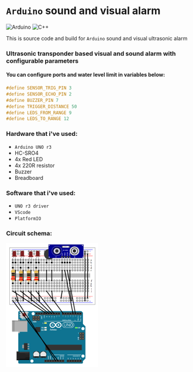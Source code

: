 # `Arduino` sound and visual alarm

![Arduino](https://img.shields.io/badge/-Arduino-00979D?style=for-the-badge&logo=Arduino&logoColor=white)
![C++](https://img.shields.io/badge/c++-%2300599C.svg?style=for-the-badge&logo=c%2B%2B&logoColor=white)

This is source code and build for `Arduino` sound and visual ultrasonic alarm

### Ultrasonic transponder based visual and sound alarm with configurable parameters

#### You can configure ports and water level limit in variables below:
```C++
#define SENSOR_TRIG_PIN 3
#define SENSOR_ECHO_PIN 2
#define BUZZER_PIN 7
#define TRIGGER_DISTANCE 50
#define LEDS_FROM_RANGE 9
#define LEDS_TO_RANGE 12
```

### Hardware that i've used:
- `Arduino UNO r3`
- HC-SRO4
- 4x Red LED
- 4x 220R resistor
- Buzzer
- Breadboard

### Software that i've used:
- `UNO r3 driver`
- `VScode`
- `PlatformIO`

### Circuit schema:
<img src="circuit.png" width="50%">